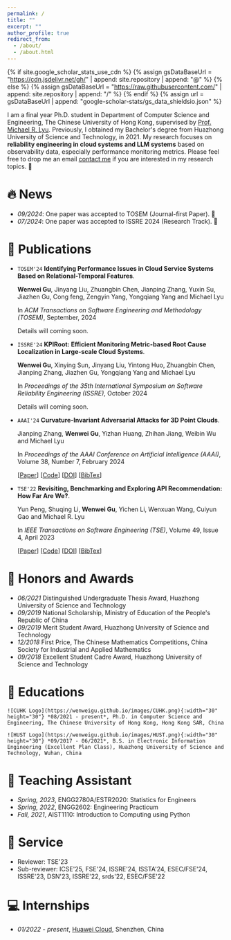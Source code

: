 ```yaml
---
permalink: /
title: ""
excerpt: ""
author_profile: true
redirect_from: 
  - /about/
  - /about.html
---
```


{% if site.google_scholar_stats_use_cdn %}
{% assign gsDataBaseUrl = "https://cdn.jsdelivr.net/gh/" | append: site.repository | append: "@" %}
{% else %}
{% assign gsDataBaseUrl = "https://raw.githubusercontent.com/" | append: site.repository | append: "/" %}
{% endif %}
{% assign url = gsDataBaseUrl | append: "google-scholar-stats/gs_data_shieldsio.json" %}

<span class='anchor' id='about-me'></span>

I am a final year Ph.D. student in Department of Computer Science and Engineering, The Chinese University of Hong Kong, supervised by [Prof. Michael R. Lyu](http://www.cse.cuhk.edu.hk/lyu/). Previously, I obtained my Bachelor's degree from Huazhong University of Science and Technology, in 2021. My research focuses on **reliability engineering in cloud systems and LLM systems** based on observability data, especially performance monitoring metrics. Please feel free to drop me an email [contact me](mailto:wwgu21@cse.cuhk.edu.hk) if you are interested in my research topics. 🥷


# 🔥 News
- *09/2024*: One paper was accepted to TOSEM (Journal-first Paper). 🎉 
- *07/2024*: One paper was accepted to ISSRE 2024 (Research Track). 🎉 

# 📝 Publications 

* `TOSEM'24` **Identifying Performance Issues in Cloud Service Systems Based on Relational-Temporal Features**.

  **Wenwei Gu**, Jinyang Liu, Zhuangbin Chen, Jianping Zhang, Yuxin Su, Jiazhen Gu, Cong feng, Zengyin Yang, Yongqiang Yang and Michael Lyu

  In *ACM Transactions on Software Engineering and Methodology (TOSEM)*, September, 2024

  Details will coming soon.


* `ISSRE'24` **KPIRoot: Efficient Monitoring Metric-based Root Cause Localization in Large-scale Cloud Systems**.

  **Wenwei Gu**, Xinying Sun, Jinyang Liu, Yintong Huo, Zhuangbin Chen, Jianping Zhang, Jiazhen Gu, Yongqiang Yang and Michael Lyu

  In *Proceedings of the 35th International Symposium on Software Reliability Engineering (ISSRE)*, October 2024

  Details will coming soon.


* `AAAI'24` **Curvature-Invariant Adversarial Attacks for 3D Point Clouds**.

  Jianping Zhang, **Wenwei Gu**, Yizhan Huang, Zhihan Jiang, Weibin Wu and Michael Lyu

  In *Proceedings of the AAAI Conference on Artificial Intelligence (AAAI)*, Volume 38, Number 7, February 2024

  [[Paper](https://wenweigu.github.io/publications/aaai24/aaai24.pdf)]
  [[Code](https://github.com/curvature-invariant/curvature-invariant)]
  [[DOI](https://doi.org/10.1609/aaai.v38i7.28542)]
  [[BibTex](https://wenweigu.github.io/publications/aaai24/aaai24-bibtex.txt)]


* `TSE'22` **Revisiting, Benchmarking and Exploring API Recommendation: How Far Are We?**.

  Yun Peng, Shuqing Li, **Wenwei Gu**, Yichen Li, Wenxuan Wang, Cuiyun Gao and Michael R. Lyu

  In *IEEE Transactions on Software Engineering (TSE)*, Volume 49, Issue 4, April 2023

  [[Paper](https://wenweigu.github.io/publications/tse22/tse22.pdf)]
  [[Code](https://github.com/JohnnyPeng18/APIBench)]
  [[DOI](https://doi.org/10.1109/TSE.2022.3197063)]
  [[BibTex](https://wenweigu.github.io/publications/tse22/tse22-bibtex.txt)]


# 🥇 Honors and Awards
- *06/2021* Distinguished Undergraduate Thesis Award, Huazhong University of Science and Technology
- *09/2019* National Scholarship, Ministry of Education of the People's Republic of China
- *09/2019* Merit Student Award, Huazhong University of Science and Technology
- *12/2018* First Price, The Chinese Mathematics Competitions, China Society for Industrial and Applied Mathematics
- *09/2018* Excellent Student Cadre Award, Huazhong University of Science and Technology

# 📖 Educations
    ![CUHK Logo](https://wenweigu.github.io/images/CUHK.png){:width="30" height="30"} *08/2021 - present*, Ph.D. in Computer Science and Engineering, The Chinese University of Hong Kong, Hong Kong SAR, China 

    ![HUST Logo](https://wenweigu.github.io/images/HUST.png){:width="30" height="30"} *09/2017 - 06/2021*, B.S. in Electronic Information Engineering (Excellent Plan Class), Huazhong University of Science and Technology, Wuhan, China 

# 💬 Teaching Assistant
- *Spring, 2023*, ENGG2780A/ESTR2020: Statistics for Engineers
- *Spring, 2022*, ENGG2602: Engineering Practicum
- *Fall, 2021*, AIST1110: Introduction to Computing using Python

# 💼 Service
- Reviewer: TSE'23
- Sub-reviewer: ICSE'25, FSE'24, ISSRE'24, ISSTA'24, ESEC/FSE'24, ISSRE'23, DSN'23, ISSRE'22, srds'22, ESEC/FSE'22


# 💻 Internships
- *01/2022 - present*, [Huawei Cloud](https://www.huaweicloud.com/), Shenzhen, China

